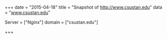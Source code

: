 
+++
date = "2015-04-18"
title = "Snapshot of http://www.csustan.edu"
data = "www.csustan.edu"

Server = ["Nginx"]
domain = ["csustan.edu"]


+++
#
